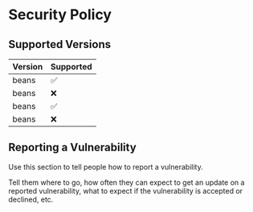# Security Policy

## Supported Versions

| Version | Supported          |
| ------- | ------------------ |
| beans   | :white_check_mark: |
| beans   | :x:                |
| beans   | :white_check_mark: |
| beans   | :x:                |

## Reporting a Vulnerability

Use this section to tell people how to report a vulnerability.

Tell them where to go, how often they can expect to get an update on a
reported vulnerability, what to expect if the vulnerability is accepted or
declined, etc.
